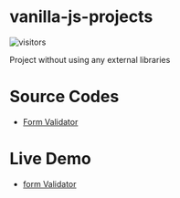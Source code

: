 # vanilla-js-projects

![visitors](https://visitor-badge.glitch.me/badge?page_id=lokeshjawale96.vanilla-js-projects)


Project without using any external libraries

<h1>Source Codes</h1>

- [Form Validator](./Form%20Validator/script.js)

<h1>Live Demo</h1>

- [form Validator](https://form-validator-vanilla-js-lj.netlify.app/)

